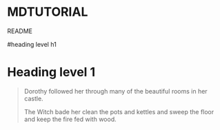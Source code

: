 # MDTUTORIAL

README

#heading level h1

<h1>Heading level 1</h1>

> Dorothy followed her through many of the beautiful rooms in her castle.
 >
> The Witch bade her clean the pots and kettles and sweep the floor and keep the fire fed with wood.
